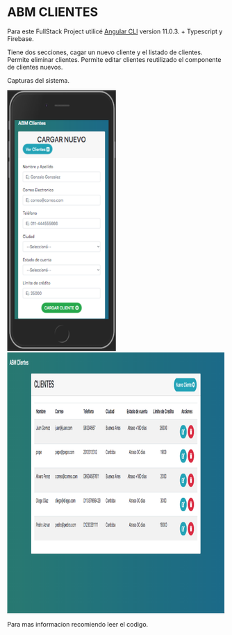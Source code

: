 # ABM CLIENTES

Para este FullStack Project utilicé [Angular CLI](https://github.com/angular/angular-cli) version 11.0.3. +  Typescript y Firebase.


Tiene dos secciones, cagar un nuevo cliente y el listado de clientes.
Permite eliminar clientes.
Permite editar clientes reutilizado el componente de clientes nuevos.


Capturas del sistema.
<div>
  <img src="https://github.com/JoniWaibs/abm-clientes/blob/master/src/assets/img/addCliente.png" width="250px" height="600px"/>
  <img src="https://github.com/JoniWaibs/abm-clientes/blob/master/src/assets/img/listaClientes.png" width="500px" height="600px"/>
</div>

Para mas informacion recomiendo leer el codigo.
